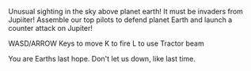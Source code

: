 Unusual sighting in the sky above planet earth! It must be invaders from Jupiiter!
Assemble our top pilots to defend planet Earth and launch a counter attack on Jupiter!

WASD/ARROW Keys to move
K to fire
L to use Tractor beam

You are Earths last hope. Don't let us down, like last time.